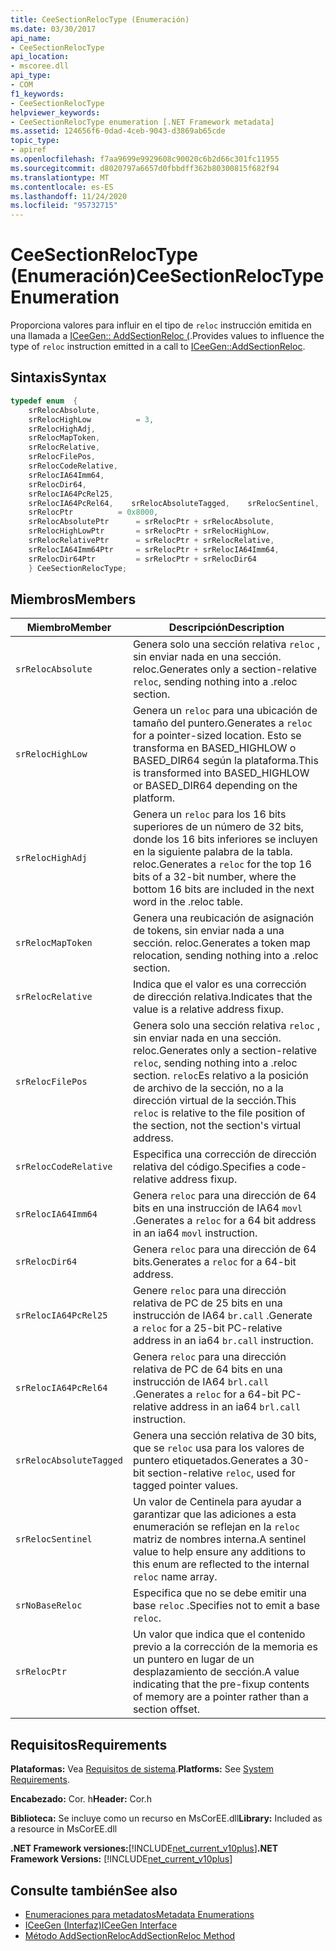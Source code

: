 ```yaml
---
title: CeeSectionRelocType (Enumeración)
ms.date: 03/30/2017
api_name:
- CeeSectionRelocType
api_location:
- mscoree.dll
api_type:
- COM
f1_keywords:
- CeeSectionRelocType
helpviewer_keywords:
- CeeSectionRelocType enumeration [.NET Framework metadata]
ms.assetid: 124656f6-0dad-4ceb-9043-d3869ab65cde
topic_type:
- apiref
ms.openlocfilehash: f7aa9699e9929608c90020c6b2d66c301fc11955
ms.sourcegitcommit: d8020797a6657d0fbbdff362b80300815f682f94
ms.translationtype: MT
ms.contentlocale: es-ES
ms.lasthandoff: 11/24/2020
ms.locfileid: "95732715"
---
```

# <a name="ceesectionreloctype-enumeration"></a><span data-ttu-id="7bdd6-102">CeeSectionRelocType (Enumeración)</span><span class="sxs-lookup"><span data-stu-id="7bdd6-102">CeeSectionRelocType Enumeration</span></span>

<span data-ttu-id="7bdd6-103">Proporciona valores para influir en el tipo de `reloc` instrucción emitida en una llamada a [ICeeGen:: AddSectionReloc (](iceegen-addsectionreloc-method.md).</span><span class="sxs-lookup"><span data-stu-id="7bdd6-103">Provides values to influence the type of `reloc` instruction emitted in a call to [ICeeGen::AddSectionReloc](iceegen-addsectionreloc-method.md).</span></span>  
  
## <a name="syntax"></a><span data-ttu-id="7bdd6-104">Sintaxis</span><span class="sxs-lookup"><span data-stu-id="7bdd6-104">Syntax</span></span>  
  
```cpp  
typedef enum  {  
    srRelocAbsolute,  
    srRelocHighLow          = 3,  
    srRelocHighAdj,
    srRelocMapToken,  
    srRelocRelative,  
    srRelocFilePos,  
    srRelocCodeRelative,  
    srRelocIA64Imm64,  
    srRelocDir64,  
    srRelocIA64PcRel25,  
    srRelocIA64PcRel64,    srRelocAbsoluteTagged,    srRelocSentinel,    srNoBaseReloc       = 0x4000,  
    srRelocPtr          = 0x8000,  
    srRelocAbsolutePtr      = srRelocPtr + srRelocAbsolute,  
    srRelocHighLowPtr       = srRelocPtr + srRelocHighLow,  
    srRelocRelativePtr      = srRelocPtr + srRelocRelative,  
    srRelocIA64Imm64Ptr     = srRelocPtr + srRelocIA64Imm64,  
    srRelocDir64Ptr         = srRelocPtr + srRelocDir64  
    } CeeSectionRelocType;  
```  
  
## <a name="members"></a><span data-ttu-id="7bdd6-105">Miembros</span><span class="sxs-lookup"><span data-stu-id="7bdd6-105">Members</span></span>  
  
|<span data-ttu-id="7bdd6-106">Miembro</span><span class="sxs-lookup"><span data-stu-id="7bdd6-106">Member</span></span>|<span data-ttu-id="7bdd6-107">Descripción</span><span class="sxs-lookup"><span data-stu-id="7bdd6-107">Description</span></span>|  
|------------|-----------------|  
|`srRelocAbsolute`|<span data-ttu-id="7bdd6-108">Genera solo una sección relativa `reloc` , sin enviar nada en una sección. reloc.</span><span class="sxs-lookup"><span data-stu-id="7bdd6-108">Generates only a section-relative `reloc`, sending nothing into a .reloc section.</span></span>|  
|`srRelocHighLow`|<span data-ttu-id="7bdd6-109">Genera un `reloc` para una ubicación de tamaño del puntero.</span><span class="sxs-lookup"><span data-stu-id="7bdd6-109">Generates a `reloc` for a pointer-sized location.</span></span> <span data-ttu-id="7bdd6-110">Esto se transforma en BASED_HIGHLOW o BASED_DIR64 según la plataforma.</span><span class="sxs-lookup"><span data-stu-id="7bdd6-110">This is transformed into BASED_HIGHLOW or BASED_DIR64 depending on the platform.</span></span>|  
|`srRelocHighAdj`|<span data-ttu-id="7bdd6-111">Genera un `reloc` para los 16 bits superiores de un número de 32 bits, donde los 16 bits inferiores se incluyen en la siguiente palabra de la tabla. reloc.</span><span class="sxs-lookup"><span data-stu-id="7bdd6-111">Generates a `reloc` for the top 16 bits of a 32-bit number, where the bottom 16 bits are included in the next word in the .reloc table.</span></span>|  
|`srRelocMapToken`|<span data-ttu-id="7bdd6-112">Genera una reubicación de asignación de tokens, sin enviar nada a una sección. reloc.</span><span class="sxs-lookup"><span data-stu-id="7bdd6-112">Generates a token map relocation, sending nothing into a .reloc section.</span></span>|  
|`srRelocRelative`|<span data-ttu-id="7bdd6-113">Indica que el valor es una corrección de dirección relativa.</span><span class="sxs-lookup"><span data-stu-id="7bdd6-113">Indicates that the value is a relative address fixup.</span></span>|  
|`srRelocFilePos`|<span data-ttu-id="7bdd6-114">Genera solo una sección relativa `reloc` , sin enviar nada en una sección. reloc.</span><span class="sxs-lookup"><span data-stu-id="7bdd6-114">Generates only a section-relative `reloc`, sending nothing into a .reloc section.</span></span> <span data-ttu-id="7bdd6-115">`reloc`Es relativo a la posición de archivo de la sección, no a la dirección virtual de la sección.</span><span class="sxs-lookup"><span data-stu-id="7bdd6-115">This `reloc` is relative to the file position of the section, not the section's virtual address.</span></span>|  
|`srRelocCodeRelative`|<span data-ttu-id="7bdd6-116">Especifica una corrección de dirección relativa del código.</span><span class="sxs-lookup"><span data-stu-id="7bdd6-116">Specifies a code-relative address fixup.</span></span>|  
|`srRelocIA64Imm64`|<span data-ttu-id="7bdd6-117">Genera `reloc` para una dirección de 64 bits en una instrucción de IA64 `movl` .</span><span class="sxs-lookup"><span data-stu-id="7bdd6-117">Generates a `reloc` for a 64 bit address in an ia64 `movl` instruction.</span></span>|  
|`srRelocDir64`|<span data-ttu-id="7bdd6-118">Genera `reloc` para una dirección de 64 bits.</span><span class="sxs-lookup"><span data-stu-id="7bdd6-118">Generates a `reloc` for a 64-bit address.</span></span>|  
|`srRelocIA64PcRel25`|<span data-ttu-id="7bdd6-119">Genere `reloc` para una dirección relativa de PC de 25 bits en una instrucción de IA64 `br.call` .</span><span class="sxs-lookup"><span data-stu-id="7bdd6-119">Generate a `reloc` for a 25-bit PC-relative address in an ia64 `br.call` instruction.</span></span>|  
|`srRelocIA64PcRel64`|<span data-ttu-id="7bdd6-120">Genera `reloc` para una dirección relativa de PC de 64 bits en una instrucción de IA64 `brl.call` .</span><span class="sxs-lookup"><span data-stu-id="7bdd6-120">Generates a `reloc` for a 64-bit PC-relative address in an ia64 `brl.call` instruction.</span></span>|  
|`srRelocAbsoluteTagged`|<span data-ttu-id="7bdd6-121">Genera una sección relativa de 30 bits, que se `reloc` usa para los valores de puntero etiquetados.</span><span class="sxs-lookup"><span data-stu-id="7bdd6-121">Generates a 30-bit section-relative `reloc`, used for tagged pointer values.</span></span>|  
|`srRelocSentinel`|<span data-ttu-id="7bdd6-122">Un valor de Centinela para ayudar a garantizar que las adiciones a esta enumeración se reflejan en la `reloc` matriz de nombres interna.</span><span class="sxs-lookup"><span data-stu-id="7bdd6-122">A sentinel value to help ensure any additions to this enum are reflected to the internal `reloc` name array.</span></span>|  
|`srNoBaseReloc`|<span data-ttu-id="7bdd6-123">Especifica que no se debe emitir una base `reloc` .</span><span class="sxs-lookup"><span data-stu-id="7bdd6-123">Specifies not to emit a base `reloc`.</span></span>|  
|`srRelocPtr`|<span data-ttu-id="7bdd6-124">Un valor que indica que el contenido previo a la corrección de la memoria es un puntero en lugar de un desplazamiento de sección.</span><span class="sxs-lookup"><span data-stu-id="7bdd6-124">A value indicating that the pre-fixup contents of memory are a pointer rather than a section offset.</span></span>|  
  
## <a name="requirements"></a><span data-ttu-id="7bdd6-125">Requisitos</span><span class="sxs-lookup"><span data-stu-id="7bdd6-125">Requirements</span></span>  

 <span data-ttu-id="7bdd6-126">**Plataformas:** Vea [Requisitos de sistema](../../get-started/system-requirements.md).</span><span class="sxs-lookup"><span data-stu-id="7bdd6-126">**Platforms:** See [System Requirements](../../get-started/system-requirements.md).</span></span>  
  
 <span data-ttu-id="7bdd6-127">**Encabezado:** Cor. h</span><span class="sxs-lookup"><span data-stu-id="7bdd6-127">**Header:** Cor.h</span></span>  
  
 <span data-ttu-id="7bdd6-128">**Biblioteca:** Se incluye como un recurso en MsCorEE.dll</span><span class="sxs-lookup"><span data-stu-id="7bdd6-128">**Library:** Included as a resource in MsCorEE.dll</span></span>  
  
 <span data-ttu-id="7bdd6-129">**.NET Framework versiones:**[!INCLUDE[net_current_v10plus](../../../../includes/net-current-v10plus-md.md)]</span><span class="sxs-lookup"><span data-stu-id="7bdd6-129">**.NET Framework Versions:** [!INCLUDE[net_current_v10plus](../../../../includes/net-current-v10plus-md.md)]</span></span>  
  
## <a name="see-also"></a><span data-ttu-id="7bdd6-130">Consulte también</span><span class="sxs-lookup"><span data-stu-id="7bdd6-130">See also</span></span>

- [<span data-ttu-id="7bdd6-131">Enumeraciones para metadatos</span><span class="sxs-lookup"><span data-stu-id="7bdd6-131">Metadata Enumerations</span></span>](metadata-enumerations.md)
- [<span data-ttu-id="7bdd6-132">ICeeGen (Interfaz)</span><span class="sxs-lookup"><span data-stu-id="7bdd6-132">ICeeGen Interface</span></span>](iceegen-interface.md)
- [<span data-ttu-id="7bdd6-133">Método AddSectionReloc</span><span class="sxs-lookup"><span data-stu-id="7bdd6-133">AddSectionReloc Method</span></span>](iceegen-addsectionreloc-method.md)
